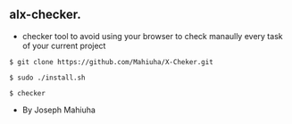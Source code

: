 ## alx-checker.

* checker tool to avoid using your browser to check manaully every task of your current project

```$ git clone https://github.com/Mahiuha/X-Cheker.git```

```$ sudo ./install.sh```

```$ checker```

* By Joseph Mahiuha
